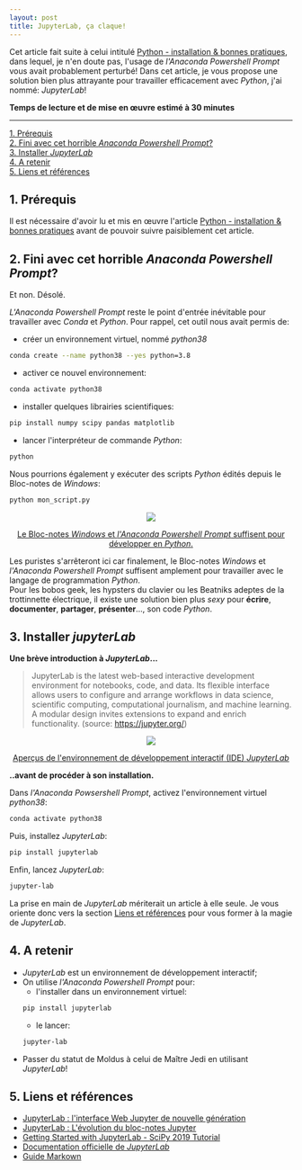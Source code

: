 ```yaml
---
layout: post
title: JupyterLab, ça claque!
---
```


Cet article fait suite à celui intitulé [Python - installation & bonnes pratiques](https://clementroussel.github.io/clementroussel/2022/10/26/Python-installations-et-bonnes-pratiques.html), dans lequel, je n'en doute pas, l'usage de *l'Anaconda Powershell Prompt* vous avait probablement perturbé! Dans cet article, je vous propose une solution bien plus attrayante pour travailler efficacement avec *Python*, j'ai nommé: *JupyterLab*!

**Temps de lecture et de mise en œuvre estimé à 30 minutes**

---

[1. Prérequis](#1-prérequis)  
[2. Fini avec cet horrible *Anaconda Powershell Prompt*?](#2-fini-avec-cet-horrible-anaconda-powershell-prompt?)  
[3. Installer *JupyterLab*](#3-installer-jupyterLab)  
[4. A retenir](#4-a-retenir)  
[5. Liens et références](#5-liens-et-références)  

## 1. Prérequis

Il est nécessaire d'avoir lu et mis en œuvre l'article [Python - installation & bonnes pratiques](https://clementroussel.github.io/clementroussel/2022/10/26/Python-installations-et-bonnes-pratiques.html) avant de pouvoir suivre paisiblement cet article.

## 2. Fini avec cet horrible *Anaconda Powershell Prompt*?

Et non. Désolé.  

*L'Anaconda Powershell Prompt* reste le point d'entrée inévitable pour travailler avec *Conda* et *Python*. Pour rappel, cet outil nous avait permis de:

- créer un environnement virtuel, nommé *python38*
```bash
conda create --name python38 --yes python=3.8
```

- activer ce nouvel environnement:
```bash
conda activate python38
```

- installer quelques librairies scientifiques:
```bash
pip install numpy scipy pandas matplotlib
```

- lancer l'interpréteur de commande *Python*:
```bash
python
```

Nous pourrions également y exécuter des scripts *Python* édités depuis le Bloc-notes de *Windows*:
```bash
python mon_script.py
```

<div align="center">
    <img src="{{site.baseurl}}/assets/images/bonjour_le_monde.png">
    <p><u>Le Bloc-notes <i>Windows</i> et <i>l'Anaconda Powershell Prompt</i> suffisent pour développer en <i>Python</i>.</u></p>
</div>

Les puristes s'arrêteront ici car finalement, le Bloc-notes *Windows* et *l'Anaconda Powershell Prompt* suffisent amplement pour travailler avec le langage de programmation *Python*.  
Pour les bobos geek, les hypsters du clavier ou les Beatniks adeptes de la trottinnette électrique, il existe une solution bien plus *sexy* pour **écrire**, **documenter**, **partager**, **présenter**..., son code *Python*.

## 3. Installer *jupyterLab*

**Une brève introduction à *JupyterLab*...**

> JupyterLab is the latest web-based interactive development environment for notebooks, code, and data. Its flexible interface allows users to configure and arrange workflows in data science, scientific computing, computational journalism, and machine learning. A modular design invites extensions to expand and enrich functionality. (source: https://jupyter.org/)

<div align="center">
    <img src="{{site.baseurl}}/assets/images/jupyterlab_screenshots.png">
    <p><u>Aperçus de l'environnement de développement interactif (IDE) <i>JupyterLab</i></u></p>
</div>

**..avant de procéder à son installation.**

Dans *l'Anaconda Powsershell Prompt*, activez l'environnement virtuel *python38*:

```bash
conda activate python38
```

Puis, installez *JupyterLab*:

```bash
pip install jupyterlab
```

Enfin, lancez *JupyterLab*:

```bash
jupyter-lab
```

La prise en main de *JupyterLab* mériterait un article à elle seule. Je vous oriente donc vers la section [Liens et références](#liens-et-références) pour vous former à la magie de *JupyterLab*.

## 4. A retenir

- *JupyterLab* est un environnement de développement interactif;
- On utilise *l'Anaconda Powershell Prompt* pour:
    - l'installer dans un environnement virtuel:
    ```bash
    pip install jupyterlab
    ```
    - le lancer:
    ```bash
    jupyter-lab
    ```
- Passer du statut de Moldus à celui de Maître Jedi en utilisant *JupyterLab*! 

## 5. Liens et références

- [JupyterLab : l'interface Web Jupyter de nouvelle génération](https://youtu.be/ctOM-Gza04Y)  
- [JupyterLab : L'évolution du bloc-notes Jupyter](https://youtu.be/NSiPeoDpwuI)  
- [Getting Started with JupyterLab - SciPy 2019 Tutorial](https://youtu.be/RFabWieskak)
- [Documentation officielle de *JupyterLab*](https://jupyterlab.readthedocs.io/en/stable/index.html)  
- [Guide Markown](https://www.markdownguide.org/)